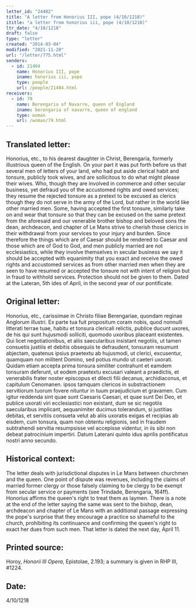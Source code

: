 ```yaml
---
letter_id: "24482"
title: "A letter from Honorius III, pope (4/10/1218)"
ititle: "a letter from honorius iii, pope (4/10/1218)"
ltr_date: "4/10/1218"
draft: false
type: "letter"
created: "2014-03-04"
modified: "2021-11-20"
url: "/letter/775.html"
senders:
  - id: 21404
    name: Honorius III, pope
    iname: honorius iii, pope
    type: people
    url: /people/21404.html
receivers:
  - id: 79
    name: Berengaria of Navarre, queen of England
    iname: berengaria of navarre, queen of england
    type: woman
    url: /woman/79.html
---
```

<h2> Translated letter:</h2>Honorius, etc., to his dearest daughter in Christ, Berengaria, formerly illustrious queen of the English.
On your part it was put forth before us that several men of letters of your land, who had put aside clerical habit and tonsure, publicly took wives, and are sollicitous to do what might please their wives.  Who, though they are involved in commerce and other secular business, yet defraud you of the accustomed rights and owed services; they resume the rejected tonsure as a pretext to be excused as clerics though they do not serve in the army of the Lord, but rather in the world like other married men.  Some, having accepted the first tonsure, similarly take on and wear that tonsure so that they can be excused on the same pretext from the aforesaid and our venerable brother bishop and beloved sons the dean, archdeacon, and chapter of Le Mans strive to cherish those clerics in their withdrawal from your services to your injury and burden.
Since therefore the things which are of Caesar should be rendered to Caesar and those which are of God to God, and men publicly married are not ecclesiastics, while they involve themselves in secular business we say it should be accepted with equanimity that you exact and receive the owed rights and accustomed services as from other married men when they are seen to have resumed or accepted the tonsure not with intent of religion but in fraud to withhold services.  Protection should not be given to them.
Dated at the Lateran, 5th ides of April, in the second year of our pontificate.
<h2 class="mt-4"> Original letter:</h2>Honorius, etc., carissimae in Christo filiae Berengariae, quondam reginae Anglorum illustri.
Ex parte tua fuit propositum coram nobis, quod nonnulli litterati terrae tuae, habitu et tonsura clericali relictis, publice ducunt uxores, de his qui sunt hujusmodi solliciti, quomodo uxoribus placeant existentes.  Qui licet negotiationibus, et aliis saecularibus insistant negotiis, ut tamen consuetis justiiis et debitis obsequiis te defraudent, tonsuram resumunt abjectam, quatenus ipsius praetextu ab hujusmodi, ut clerici, excusentur, quamquam non militent Domino, sed potius mundo ut caeteri uxorati.  Quidam etiam accepta prima tonsura similiter contrahunt et eamdem tonsuram deferunt, ut eodem praetextu excusari valeant a praedictis, et venerabilis frater noster episcopus et dilecti filii decanus, archidiaconus, et capitulum Cenomanen. ipsos tamquam clericos in substractionem servitiorum tuorum fovere nituntur in tuum praejudicium et gravamen.  Cum igitur reddenda sint quae sunt Caesaris Caesari, et quae sunt Dei Deo, et publice uxorati viri ecclesiastici non existant, dum se sic negotiis saecularibus implicant, aequanimiter ducimus tolerandum, si justitias debitas, et servitiis consueta velut ab aliis uxoratis exigas et recipias ab eisdem, cum tonsura, quam non obtentu religionis, sed in fraudem subtrahendi servitia resumpsisse vel accepisse videntur, in iis sibi non debeat patrocinium impertiri.
Datum Laterani quinto idus aprilis pontificatus nostri anno secundo.
<h2 class="mt-4"> Historical context:</h2>The letter deals with jurisdictional disputes in Le Mans between churchmen and the queen.  One point of dispute was revenues, including the claims of married former clergy or those falsely claiming to be clergy to be exempt from secular service or payments (see Trindade, Berengaria, 164ff).  Honorius affirms the queen's right to treat them as laymen.  There is a note at the end of the letter saying the same was sent to the bishop, dean, archdeacon and chapter of Le Mans with an additional passage expressing the pope's surprise that they encourage a practice so shameful to the church, prohibiting its continuance and confirming the queen's right to exact her dues from such men.  That letter is dated the next day, April 11.
<h2 class="mt-4"> Printed source:</h2><p>Horoy, <em>Honorii III Opera</em>, Epistolae, 2.193; a summary is given in RHP III, #1224.</p><h2 class="mt-4"> Date:</h2>4/10/1218